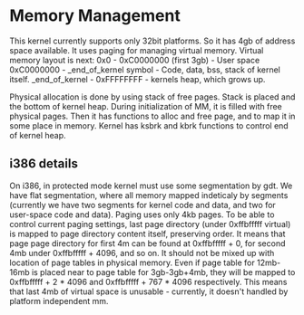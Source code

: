 # Memory Management

This kernel currently supports only 32bit platforms. So it has 4gb of address space available. It uses paging for
managing virtual memory. Virtual memory layout is next:
0x0 - 0xC0000000 (first 3gb) - User space
0xC0000000 - _end_of_kernel symbol - Code, data, bss, stack of kernel itself.
_end_of_kernel - 0xFFFFFFFF - kernels heap, which grows up.

Physical allocation is done by using stack of free pages. Stack is placed and the bottom of kernel heap. During
initialization of MM, it is filled with free physical pages. Then it has functions to alloc and free page, and to map
it in some place in memory. Kernel has ksbrk and kbrk functions to control end of kernel heap.

## i386 details

On i386, in protected mode kernel must use some segmentation by gdt. We have flat segmentation, where all memory mapped
indeticaly by segments (currently we have two segments for kernel code and data, and two for user-space code and data).
Paging uses only 4kb pages. To be able to control current paging settings, last page directory (under 0xffbfffff
virtual) is mapped to page directory content itself, preserving order. It means that page page directory for first 4m
can be found at 0xffbfffff + 0, for second 4mb under 0xffbfffff + 4096, and so on. It should not be mixed up with
location of page tables in physical memory. Even if page table for 12mb-16mb is placed near to page table
for 3gb-3gb+4mb, they will be mapped to  0xffbfffff + 2 * 4096 and  0xffbfffff + 767 * 4096 respectively. This means
that last 4mb of virtual space is unusable - currently, it doesn't handled by platform independent mm.